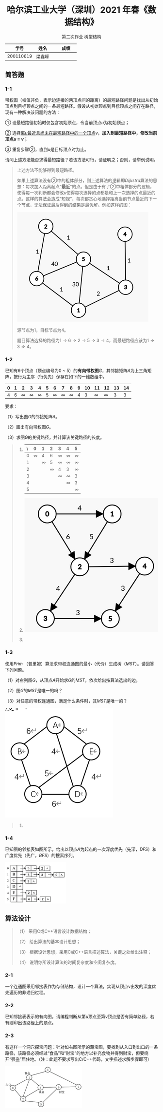 <h1><center>哈尔滨工业大学（深圳）2021 年春《数据结构》</center></h1>
<center>第二次作业 树型结构</center>

| 学号       | 姓名   |      |      | 成绩 |      |
| --------- | ------ | ---- | ---- | ---- | ---- |
| 200110619 | 梁鑫嵘  |      |      |      |      |

## 简答题

### 1-1

带权图（权值非负，表示边连接的两顶点间的距离）的最短路径问题是找出从初始顶点到目标顶点之间的一条最短路径。假设从初始顶点到目标顶点之间存在路径，现有一种解决该问题的方法：

① 设最短路径初始时仅包含初始顶点，令当前顶点$u$为初始顶点；

② 选择<u>离$u$最近且尚未在最短路径中的一个顶点</u>$v$，**加入到最短路径中，修改当前顶点$u$ = $v$；**

③ 重复步骤②，直到$u$是目标顶点时为止。

请问上述方法能否求得最短路径？若该方法可行，请证明之；否则，请举例说明。

> 上述方法不能够得到最短路径。
>
> 如果上述算法没有②中的粗体部分，则上述算法的逻辑即$Dijkstra$算法的思想：每次加入距离起点“**最近**”的点。但是由于有了②中粗体部分的逻辑，使得每一次判断都会修改$u$使得每次选择的点都是和上一次选择的点最近的点。这样的算法会造成“短视”，每次都贪心地选择距离当前节点最近的下一个节点，无法保证最后得到的结果是最优解。例如这样的图：
>
> ![image-20210429142802684](200110619-梁鑫嵘-作业3.assets/image-20210429142802684.png)
>
> 源节点为$1$，目标节点为$4$。
>
> 题目算法选择的路径为$1 \Rightarrow 6 \Rightarrow 2 \Rightarrow 5 \Rightarrow 3 \Rightarrow 4$，而最短路径应该为$1 \Rightarrow 3 \Rightarrow 4$。

### 1-2

已知有6个顶点（顶点编号为0 ~ 5）的**有向带权图**$G$，其邻接矩阵$A$为上三角矩阵，按行为主序（行优先）保存在如下的一维数组中。

| 0    | 1    | 2    | 3    | 4    | 5    | 6    | 7    | 8    | 9    | 10   | 11   | 12   | 13   | 14   |
| ---- | ---- | ---- | ---- | ---- | ---- | ---- | ---- | ---- | ---- | ---- | ---- | ---- | ---- | ---- |
| 4    | 6    | ∞    | ∞    | ∞    | 5    | ∞    | ∞    | ∞    | 4    | 3    | ∞    | ∞    | 3    | 3    |

要求：

（1）写出图$G$的邻接矩阵$A$。

（2）画出有向带权图$G$。

（3）求图$G$的关键路径，并计算该关键路径的长度。

> 1. | \    | 0    | 1    | 2    | 3    | 4    | 5    |
>    | ---- | ---- | ---- | ---- | ---- | ---- | ---- |
>    | 0    | ∞    | 4    | 6    | ∞    | ∞    | ∞    |
>    | 1    |      | ∞    | 5    | ∞    | ∞    | ∞    |
>    | 2    |      |      | ∞    | 4    | 3    | ∞    |
>    | 3    |      |      |      | ∞    | ∞    | 3    |
>    | 4    |      |      |      |      | ∞    | 3    |
>    | 5    |      |      |      |      |      | ∞    |
>
> 2. ![image-20210429145607420](200110619-梁鑫嵘-作业3.assets/image-20210429145607420.png)
>
> 3. 

### 1-3

使用$Prim$ （普里姆）算法求带权连通图的最小（代价）生成树（$MST$）。请回答下列问题。

（1）对右列图$G$，从顶点$A$开始求$G$的$MST$，依次给出按算法选出的边。

（2）图$G$的$MST$是唯一的吗？

（3）对任意的带权连通图，满足什么条件时，其$MST$是唯一的？

![image-20210429141036589](200110619-梁鑫嵘-作业3.assets/image-20210429141036589.png)

> 1. 

### 1-4

已知图的邻接表如图所示，给出以顶点$A$为起点的一次深度优先（先深，$DFS$）和广度优先（先广，$BFS$）的搜索序列。

![image-20210429141100268](200110619-梁鑫嵘-作业3.assets/image-20210429141100268.png)

## 算法设计

> （1） 采用C或C++语言设计数据结构；
>
> （2） 给出算法的基本设计思想；
>
> （3） 根据设计思想，采用C或C++语言描述算法，关键之处给出注释；
>
> （4） 说明你所设计算法的时间复杂度和空间复杂度。

### 2-1

一个连通图采用邻接表作为存储结构，设计一个算法，实现从顶点v出发的深度优先遍历的非递归过程。

### 2-2

已知邻接表表示的有向图，请编程判断从第$u$顶点至第$v$顶点是否有简单路径，若有则印出该路径上的顶点。

### 2-3

有这样一个洞穴探宝问题：针对如右图所示的藏宝图，要找到从入口到出口的一条路径，该路径必须经过“食品”和“财宝”的地方以补充食物并得到财宝，但要绕开“强盗”居住地。（注：此题不要求写出C/C++代码，文字描述求解步骤即可）

![image-20210429141237754](200110619-梁鑫嵘-作业3.assets/image-20210429141237754.png)

